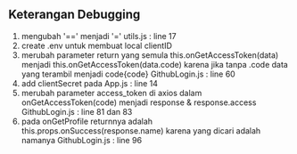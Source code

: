 ## Keterangan Debugging

1. mengubah '==' menjadi '=' utils.js : line 17
2. create .env untuk membuat local clientID
3. merubah parameter return yang semula this.onGetAccessToken(data) menjadi this.onGetAccessToken(data.code) karena jika tanpa .code data yang terambil menjadi code{code} GithubLogin.js : line 60
4. add clientSecret pada App.js : line 14
5. merubah parameter access_token di axios dalam onGetAccessToken(code) menjadi response & response.access GithubLogin.js : line 81 dan 83
6. pada onGetProfile returnnya adalah this.props.onSuccess(response.name) karena yang dicari adalah namanya GithubLogin.js : line 96
